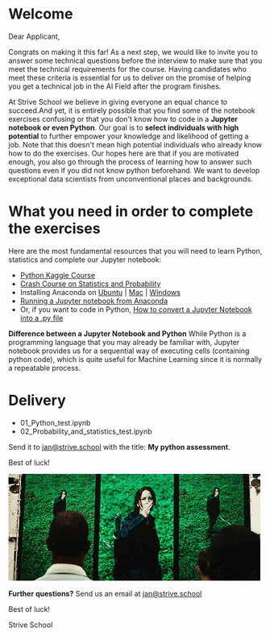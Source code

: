 # Welcome

Dear Applicant,

Congrats on making it this far! As a next step,  we would like to invite you to answer some technical questions before the interview to make sure that you meet the technical requirements for the course. Having candidates who meet these criteria is essential for us to deliver on the promise of helping you get a technical job in the AI Field after the program finishes.

At Strive School we believe in giving everyone an equal chance to succeed.And yet, it is entirely possible that you find some of the notebook exercises confusing or that you don't know how to code in a **Jupyter notebook or even Python**. Our goal is to **select individuals with high potential** to further empower your knowledge and likelihood of getting a job. Note that this doesn't mean high potential individuals who already know how to do the exercises. Our hopes here are that if you are motivated enough, you also go through the process of learning how to answer such questions even if you did not know python beforehand. We want to develop exceptional data scientists from unconventional places and backgrounds.

# What you need in order to complete the exercises

Here are the most fundamental resources that you will need to learn Python, statistics and complete our Jupyter notebook:
- [Python Kaggle Course](https://www.kaggle.com/learn/python)
- [Crash Course on Statistics and Probability](https://www.youtube.com/watch?v=OyddY7DlV58)
- Installing Anaconda on [Ubuntu](https://www.digitalocean.com/community/tutorials/how-to-install-anaconda-on-ubuntu-18-04-quickstart) | [Mac](https://docs.anaconda.com/anaconda/install/mac-os/) | [Windows](https://problemsolvingwithpython.com/01-Orientation/01.03-Installing-Anaconda-on-Windows/)
- [Running a Jupyter notebook from Anaconda](https://jupyter-notebook-beginner-guide.readthedocs.io/en/latest/execute.html)
- Or, if you want to code in Python, [How to convert a Jupyter Notebook into a .py file](https://stackoverflow.com/questions/37797709/convert-json-ipython-notebook-ipynb-to-py-file)

**Difference between a Jupyter Notebook and Python**
While Python is a programming language that you may already be familiar with, Jupyter notebook provides us for a sequential way of executing cells (containing python code), which is quite useful for Machine Learning since it is normally a repeatable process.

# Delivery
- 01_Python_test.ipynb
- 02_Probability_and_statistics_test.ipynb

Send it to jan@strive.school with the title: **My python assessment**.

Best of luck!

![](hunger.gif)

**Further questions?**
Send us an email at jan@strive.school

Best of luck!

Strive School

